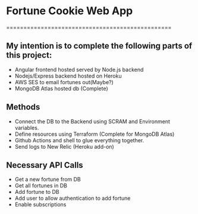
# Fortune Cookie Web App
================================================

## My intention is to complete the following parts of this project:

* Angular frontend hosted served by Node.js backend
* Nodejs/Express backend hosted on Heroku
* AWS SES to email fortunes out(Maybe?)
* MongoDB Atlas hosted db (Complete)

## Methods
* Connect the DB to the Backend using SCRAM and Environment variables.
* Define resources using Terraform (Complete for MongoDB Atlas)
* Github Actions and shell to glue everything together.
* Send logs to New Relic (Heroku add-on)

## Necessary API Calls
* Get a new fortune from DB
* Get all fortunes in DB
* Add fortune to DB
* Add user to allow authentication to add fortune
* Enable subscriptions



